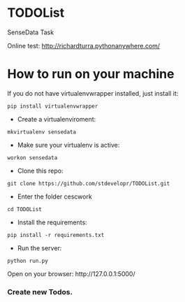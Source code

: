 # TODOList
SenseData Task

Online test: http://richardturra.pythonanywhere.com/


# How to run on your machine

If you do not have virtualenvwrapper installed, just install it:
```
pip install virtualenvwrapper
```
- Create a virtualenviroment:
```
mkvirtualenv sensedata
```

- Make sure your virtualenv is active:
```
workon sensedata
```

- Clone this repo:
```
git clone https://github.com/stdevelopr/TODOList.git
```
- Enter the folder cescwork
```
cd TODOList
```

- Install the requirements:
```
pip install -r requirements.txt
````
- Run the server:
```
python run.py
```
<p>
Open on your browser:
http://127.0.0.1:5000/
  

### Create new Todos.
